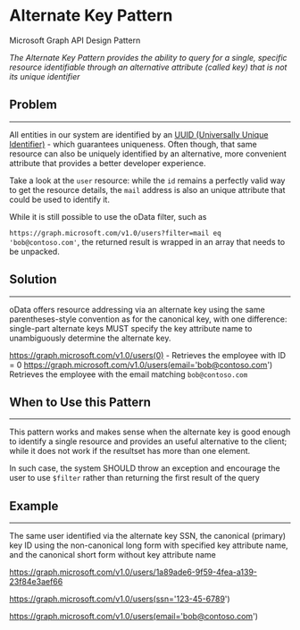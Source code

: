 # Alternate Key Pattern

Microsoft Graph API Design Pattern

_The Alternate Key Pattern provides the ability to query for a single, specific resource identifiable through an alternative attribute (called key) that is not its unique identifier_

## Problem

---

All entities in our system are identified by an [UUID (Universally Unique Identifier)](https://en.wikipedia.org/wiki/Universally_unique_identifier) - which guarantees uniqueness. Often though, that same resource can also be uniquely identified by an alternative, more convenient attribute that provides a better developer experience.

Take a look at the `user` resource: while the `id` remains a perfectly valid way to get the resource details, the `mail` address is also an unique attribute that could be used to identify it.

While it is still possible to use the oData filter, such as

`https://graph.microsoft.com/v1.0/users?filter=mail eq 'bob@contoso.com'`, the returned result is wrapped in an array that needs to be unpacked.

## Solution

---

oData offers resource addressing via an alternate key using the same parentheses-style convention as for the canonical key, with one difference: single-part alternate keys MUST specify the key attribute name to unambiguously determine the alternate key.

https://graph.microsoft.com/v1.0/users(0) - Retrieves the employee with ID = 0
https://graph.microsoft.com/v1.0/users(email='bob@contoso.com') Retrieves the employee with the email matching `bob@contoso.com`

## When to Use this Pattern

---

This pattern works and makes sense when the alternate key is good enough to identify a single resource and provides an useful alternative to the client; while it does not work if the resultset has more than one element.

In such case, the system SHOULD throw an exception and encourage the user to use `$filter` rather than returning the first result of the query

## Example

---

The same user identified via the alternate key SSN, the canonical (primary) key ID using the non-canonical long form with specified key attribute name, and the canonical short form without key attribute name

https://graph.microsoft.com/v1.0/users/1a89ade6-9f59-4fea-a139-23f84e3aef66

https://graph.microsoft.com/v1.0/users(ssn='123-45-6789')

https://graph.microsoft.com/v1.0/users(email='bob@contoso.com')
